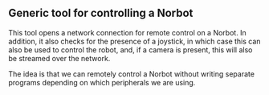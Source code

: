 ## Generic tool for controlling a Norbot
This tool opens a network connection for remote control on a Norbot. In
addition, it also checks for the presence of a joystick, in which case this can
also be used to control the robot, and, if a camera is present, this will also
be streamed over the network.

The idea is that we can remotely control a Norbot without writing separate
programs depending on which peripherals we are using.